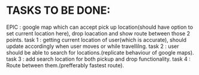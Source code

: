 # TASKS TO BE DONE:
EPIC : google map which can accept pick up location(should have option to set current location here), drop loacation and show route between those 2 points.
task 1 : getting current location of user(which is accurate), should update accordingly when user moves or while travellilng.
task 2 : user should be able to search for locations.(replicate behaviour of google maps).
task 3 : add search location for both pickup and drop functionality.
task 4 : Route between them.(prefferably fastest route).
